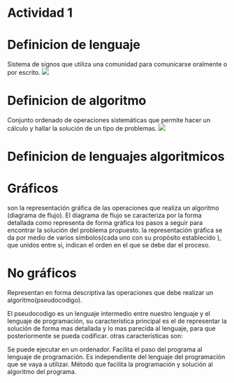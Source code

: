 # Actividad 1

# Definicion de lenguaje
Sistema de signos que utiliza una comunidad para comunicarse oralmente o por escrito.
![](https://okdiario.com/img/2018/11/28/codigo-html-655x368.jpg)

# Definicion de algoritmo
Conjunto ordenado de operaciones sistemáticas que permite hacer un cálculo y hallar la solución de un tipo de problemas.
![](http://urbanismoytransporte.com/wp-content/uploads/2016/04/algoritmo1.jpg)

# Definicion de lenguajes algoritmicos


#        Gráficos
son la representación gráfica de las operaciones que realiza un algoritmo (diagrama de flujo).
El diagrama de flujo se caracteriza por la forma detallada como representa de forma gráfica los pasos a seguir para encontrar la solución del problema propuesto.
la representación gráfica se da por medio de varios símbolos(cada uno con su propósito establecido ), que unidos entre si, indican el orden en el que se debe dar el proceso.

#         No gráficos
Representan en forma descriptiva  las operaciones que debe  realizar un algoritmo(pseudocodigo).

El pseudocodigo  es un lenguaje intermedio entre nuestro lenguaje y el lenguaje de programación, su característica principal es el de representar la solución de forma mas detallada  y lo mas parecida al lenguaje, para que posteriormente se pueda codificar.
otras  características son:

Se puede ejecutar en un ordenador.
Facilita el paso del programa al lenguaje de programación.
Es independiente del lenguaje del programación que se vaya a utilizar.
Método que facilita la programación y solución al algoritmo del programa.

